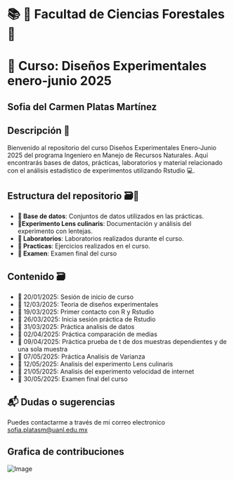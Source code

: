 # 📚 🌲 Facultad de Ciencias Forestales 🌲
# 📒 Curso: Diseños Experimentales enero-junio 2025

## Sofia del Carmen Platas Martínez

## Descripción 💬
Bienvenido al repositorio del curso Diseños Experimentales Enero-Junio 2025 del programa Ingeniero en Manejo de Recursos Naturales. Aquí encontrarás bases de datos, prácticas, laboratorios y material relacionado con el análisis estadístico de experimentos utilizando Rstudio 💻.

## Estructura del repositorio 🗃️💫
+ **📁 Base de datos**: Conjuntos de datos utilizados en las prácticas.
+ **📁Experimento Lens culinaris**: Documentación y análisis del experimento con lentejas.
+ **📁 Laboratorios**: Laboratorios realizados durante el curso.
+ **📁 Practicas**: Ejercicios realizados en el curso.
+ **📁 Examen**: Examen final del curso


## Contenido 🗃️

- 📅 20/01/2025: Sesión de inicio de curso
- 📅 12/03/2025: Teoria de diseños experimentales
- 📅 19/03/2025: Primer contacto con R y Rstudio
- 📅 26/03/2025: Inicia sesión práctica de Rstudio
- 📅 31/03/2025: Práctica analisis de datos
- 📅 02/04/2025: Práctica comparación de medias
- 📅 09/04/2025: Práctica prueba de t de dos muestras dependientes y de una sola muestra
- 📅 07/05/2025: Práctica Analisis de Varianza
- 📅 12/05/2025: Analisis del experimento Lens culinaris
- 📅 21/05/2025: Analisis del experimento velocidad de internet
- 📅 30/05/2025: Examen final del curso

## 📬 Dudas o sugerencias
Puedes contactarme a través de mi correo electronico sofia.platasm@uanl.edu.mx

## Grafica de contribuciones
![Image](https://github.com/user-attachments/assets/80929fca-8ded-44f2-8cc3-4eb0e283e96e)
